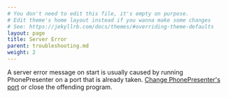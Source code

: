 ```yaml
---
# You don't need to edit this file, it's empty on purpose.
# Edit theme's home layout instead if you wanna make some changes
# See: https://jekyllrb.com/docs/themes/#overriding-theme-defaults
layout: page
title: Server Error
parent: troubleshooting.md
weight: 2
---
```


A server error message on start is usually caused by running PhonePresenter on a port that is already taken.  <a href="/port.html">Change PhonePresenter's port</a> or close the offending program.
